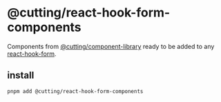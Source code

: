 # @cutting/react-hook-form-components

Components from [@cutting/component-library](https://github.com/dagda1/cuttingedge/tree/main/packages/component-library) ready to be added to any [react-hook-form](https://react-hook-form.com/).

## install

```sh
pnpm add @cutting/react-hook-form-components
```

